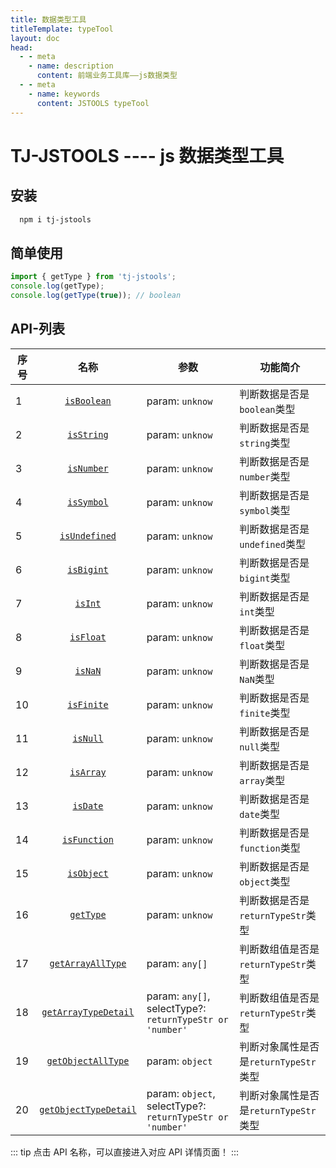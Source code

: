 ```yaml
---
title: 数据类型工具
titleTemplate: typeTool
layout: doc
head:
  - - meta
    - name: description
      content: 前端业务工具库——js数据类型
  - - meta
    - name: keywords
      content: JSTOOLS typeTool
---
```


# TJ-JSTOOLS ---- js 数据类型工具

## 安装

```sh
  npm i tj-jstools
```

## 简单使用

```js {1,3}
import { getType } from 'tj-jstools';
console.log(getType);
console.log(getType(true)); // boolean
```

## API-列表

| 序号 | 名称 | 参数 | 功能简介 |
| --- | :-: | --- | --- |
| 1 | [`isBoolean`](./isBoolean.html) | param: `unknow` | 判断数据是否是`boolean`类型 |
| 2 | [`isString`](./isString.html) | param: `unknow` | 判断数据是否是`string`类型 |
| 3 | [`isNumber`](./isNumber.html) | param: `unknow` | 判断数据是否是`number`类型 |
| 4 | [`isSymbol`](./isSymbol.html) | param: `unknow` | 判断数据是否是`symbol`类型 |
| 5 | [`isUndefined`](./isUndefined.html) | param: `unknow` | 判断数据是否是`undefined`类型 |
| 6 | [`isBigint`](./isBigint.html) | param: `unknow` | 判断数据是否是`bigint`类型 |
| 7 | [`isInt`](./isInt.html) | param: `unknow` | 判断数据是否是`int`类型 |
| 8 | [`isFloat`](./isFloat.html) | param: `unknow` | 判断数据是否是`float`类型 |
| 9 | [`isNaN`](./isNaN.html) | param: `unknow` | 判断数据是否是`NaN`类型 |
| 10 | [`isFinite`](./isFinite.html) | param: `unknow` | 判断数据是否是`finite`类型 |
| 11 | [`isNull`](./isNull.html) | param: `unknow` | 判断数据是否是`null`类型 |
| 12 | [`isArray`](./isArray.html) | param: `unknow` | 判断数据是否是`array`类型 |
| 13 | [`isDate`](./isDate.html) | param: `unknow` | 判断数据是否是`date`类型 |
| 14 | [`isFunction`](./isFunction.html) | param: `unknow` | 判断数据是否是`function`类型 |
| 15 | [`isObject`](./isObject.html) | param: `unknow` | 判断数据是否是`object`类型 |
| 16 | [`getType`](./getType.html) | param: `unknow` | 判断数据是否是`returnTypeStr`类型 |
| 17 | [`getArrayAllType`](./getArrayAllType.html) | param: `any[]` | 判断数组值是否是`returnTypeStr`类型 |
| 18 | [`getArrayTypeDetail`](./getArrayTypeDetail.html) | param: `any[]`, <br/> selectType?: `returnTypeStr or 'number'` | 判断数组值是否是`returnTypeStr`类型 |
| 19 | [`getObjectAllType`](./getObjectAllType.html) | param: `object` | 判断对象属性是否是`returnTypeStr`类型 |
| 20 | [`getObjectTypeDetail`](./getObjectTypeDetail.html) | param: `object`, <br/> selectType?: `returnTypeStr or 'number'` | 判断对象属性是否是`returnTypeStr`类型 |

::: tip 点击 API 名称，可以直接进入对应 API 详情页面！ :::
